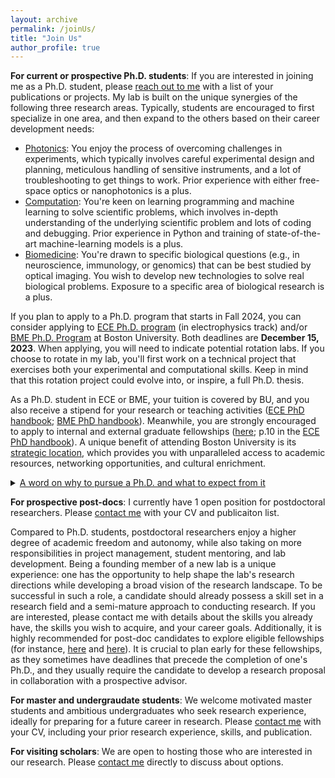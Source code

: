 ```yaml
---
layout: archive
permalink: /joinUs/
title: "Join Us"
author_profile: true
---
```


<b>For current or prospective Ph.D. students</b>: If you are interested in joining me as a Ph.D. student, please [reach out to me](/contact/) with a list of your publications or projects. My lab is built on the unique synergies of the following three research areas. Typically, students are encouraged to first specialize in one area, and then expand to the others based on their career development needs:

* <u>Photonics</u>: You enjoy the process of overcoming challenges in experiments, which typically involves careful experimental design and planning, meticulous handling of sensitive instruments, and a lot of troubleshooting to get things to work. Prior experience with either free-space optics or nanophotonics is a plus.
* <u>Computation</u>: You're keen on learning programming and machine learning to solve scientific problems, which involves in-depth understanding of the underlying scientific problem and lots of coding and debugging. Prior experience in Python and training of state-of-the-art machine-learning models is a plus.
* <u>Biomedicine</u>: You're drawn to specific biological questions (e.g., in neuroscience, immunology, or genomics) that can be best studied by optical imaging. You wish to develop new technologies to solve real biological problems. Exposure to a specific area of biological research is a plus.

If you plan to apply to a Ph.D. program that starts in Fall 2024, you can consider applying to [ECE Ph.D. program](https://www.bu.edu/eng/academics/explore-degree-programs/phd-in-electrical-engineering/) (in electrophysics track) and/or [BME Ph.D. Program](https://www.bu.edu/eng/academics/explore-degree-programs/phd-in-biomedical-engineering/) at Boston University. Both deadlines are <b>December 15, 2023</b>. When applying, you will need to indicate potential rotation labs. If you choose to rotate in my lab, you'll first work on a technical project that exercises both your experimental and computational skills. Keep in mind that this rotation project could evolve into, or inspire, a full Ph.D. thesis.

As a Ph.D. student in ECE or BME, your tuition is covered by BU, and you also receive a stipend for your research or teaching activities ([ECE PhD handbook](https://www.bu.edu/eng/files/2022/09/ECE.PhD_.Handbook.pdf); [BME PhD handbook](https://www.bu.edu/eng/files/2023/10/BME-PhD-Handbook-Fall-2023.pdf)). Meanwhile, you are strongly encouraged to apply to internal and external graduate fellowships ([here](https://www.bu.edu/photonics/prt/benefits-of-a-photonics-center-phd-trainee/); p.10 in the [ECE PhD handbook](https://www.bu.edu/eng/files/2022/09/ECE.PhD_.Handbook.pdf)). A unique benefit of attending Boston University is its [strategic location](/contact/), which provides you with unparalleled access to academic resources, networking opportunities, and cultural enrichment.

<details>
  <summary> <u>A word on why to pursue a Ph.D. and what to expect from it </u></summary>

    Pursuing a Ph.D. is a journey to develop one's scholarship as an independent researcher, a quality required for academic and certain industry positions. A proven approach to achieving this goal is by conducting an original study under the guidance of a thesis advisor. Ideally, a good academic study should be developed to address questions that will likely lead to surprising discoveries unexpected from current knowledge, and an impactful work should aim to inspire future research. The selection and completion of the Ph.D. thesis typically requires close collaboration between the trainee, the advisor, and other colleagues. The following quallities tend to be helpful for this endeavor:
  <ol>
  <li>Scientific motivation: You are intrigued by a certain class of scientific problems and have the desire to create your own artifact (methods, discoveries, invention, or theory). </li>
  <li>Research instinct: You embrace the open-ended nature of research, and are willing to master the art of navigating uncertainties, using literature, discussion, and independent thinking as your guide.</li>
  <li>Input skills: You enjoy keeping up with the latest research trends in your field by consistently browsing papers and attending relevant talks.</li>
  <li>Output skills: You wish to develop writing and presentation skills to effectively communicate your findings and ideas to the scientific community and the broader audience. </li>
  <li>Teamwork skills: You thrive in a collaborative environment, valuing knowledge-sharing, learning from feedback (from peers, superiors, and subordinates alike), and close collaborations with colleagues to achieve objectives that might be challenging to tackle solo.</li>
  </ol>  
</details>

<b>For prospective post-docs</b>: I currently have 1 open position for postdoctoral researchers. Please [contact me](/contact/) with your CV and publicaiton list. 

Compared to Ph.D. students, postdoctoral researchers enjoy a higher degree of academic freedom and autonomy, while also taking on more responsibilities in project management, student mentoring, and lab development. Being a founding member of a new lab is a unique experience: one has the opportunity to help shape the lab's research directions while developing a broad vision of the research landscape. To be successful in such a role, a candidate should already possess a skill set in a research field and a semi-mature approach to conducting research. If you are interested, please contact me with details about the skills you already have, the skills you wish to acquire, and your career goals. Additionally, it is highly recommended for post-doc candidates to explore eligible fellowships (for instance, [here](https://postdocs.yale.edu/postdocs/funding-opportunities-postdocs) and [here](https://research.fas.harvard.edu/postdoc_opportunities)). It is crucial to plan early for these fellowships, as they sometimes have deadlines that precede the completion of one's Ph.D., and they usually require the candidate to develop a research proposal in collaboration with a prospective advisor. 

<b>For master and undergraudate students</b>: We welcome motivated master students and ambitious undergraduates who seek research experience, ideally for preparing for a future career in research. Please [contact me](/contact/) with your CV, including your prior research experience, skills, and publication.

<b>For visiting scholars</b>: We are open to hosting those who are interested in our research. Please [contact me](/contact/) directly to discuss about options.